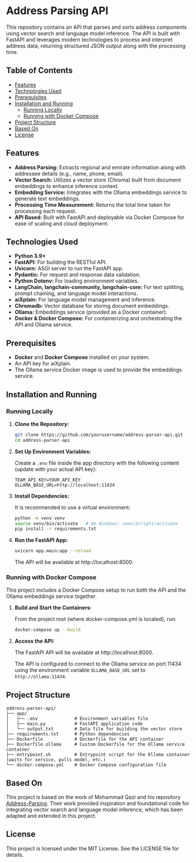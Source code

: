# Address Parsing API

This repository contains an API that parses and sorts address components using vector search and language model inference. The API is built with FastAPI and leverages modern technologies to process and interpret address data, returning structured JSON output along with the processing time.

## Table of Contents

- [Features](#features)
- [Technologies Used](#technologies-used)
- [Prerequisites](#prerequisites)
- [Installation and Running](#installation-and-running)
  - [Running Locally](#running-locally)
  - [Running with Docker Compose](#running-with-docker-compose)
- [Project Structure](#project-structure)
- [Based On](#based-on)
- [License](#license)

## Features

- **Address Parsing:** Extracts regional and emirate information along with addressee details (e.g., name, phone, email).
- **Vector Search:** Utilizes a vector store (Chroma) built from document embeddings to enhance inference context.
- **Embedding Service:** Integrates with the Ollama embeddings service to generate text embeddings.
- **Processing Time Measurement:** Returns the total time taken for processing each request.
- **API Based:** Built with FastAPI and deployable via Docker Compose for ease of scaling and cloud deployment.

## Technologies Used

- **Python 3.9+**
- **FastAPI:** For building the RESTful API.
- **Uvicorn:** ASGI server to run the FastAPI app.
- **Pydantic:** For request and response data validation.
- **Python Dotenv:** For loading environment variables.
- **LangChain, langchain-community, langchain-core:** For text splitting, prompt chaining, and language model interactions.
- **aiXplain:** For language model management and inference.
- **Chromadb:** Vector database for storing document embeddings.
- **Ollama:** Embeddings service (provided as a Docker container).
- **Docker & Docker Compose:** For containerizing and orchestrating the API and Ollama service.

## Prerequisites

- **Docker** and **Docker Compose** installed on your system.
- An API key for aiXplain.
- The Ollama service Docker image is used to provide the embeddings service.

## Installation and Running

### Running Locally

1. **Clone the Repository:**

   ```bash
   git clone https://github.com/yourusername/address-parser-api.git
   cd address-parser-api
   ```

2. **Set Up Environment Variables:**

   Create a `.env` file inside the app directory with the following content (update with your actual API key):

   ```env
   TEAM_API_KEY=YOUR_API_KEY
   OLLAMA_BASE_URL=http://localhost:11434
   ```

3. **Install Dependencies:**

   It is recommended to use a virtual environment:

   ```bash
   python -m venv venv
   source venv/bin/activate   # On Windows: venv\Scripts\activate
   pip install -r requirements.txt
   ```

4. **Run the FastAPI App:**

   ```bash
   uvicorn app.main:app --reload
   ```

   The API will be available at http://localhost:8000.

### Running with Docker Compose

This project includes a Docker Compose setup to run both the API and the Ollama embeddings service together.

1. **Build and Start the Containers:**

   From the project root (where docker-compose.yml is located), run:

   ```bash
   docker-compose up --build
   ```

2. **Access the API:**

   The FastAPI API will be available at http://localhost:8000.

   The API is configured to connect to the Ollama service on port 11434 using the environment variable `OLLAMA_BASE_URL` set to `http://ollama:11434`.

## Project Structure

```
address-parser-api/
├── app/
│   ├── .env              # Environment variables file
│   ├── main.py           # FastAPI application code
│   └── output.txt        # Data file for building the vector store
├── requirements.txt      # Python dependencies
├── Dockerfile            # Dockerfile for the API container
├── Dockerfile.ollama     # Custom Dockerfile for the Ollama service container
├── entrypoint.sh         # Entrypoint script for the Ollama container (waits for service, pulls model, etc.)
└── docker-compose.yml    # Docker Compose configuration file
```

## Based On

This project is based on the work of Mohammad Qazi and his repository [Address-Parsing](https://github.com/Areeb2735/Address-Parsing/). Their work provided inspiration and foundational code for integrating vector search and language model inference, which has been adapted and extended in this project.

## License

This project is licensed under the MIT License. See the LICENSE file for details.